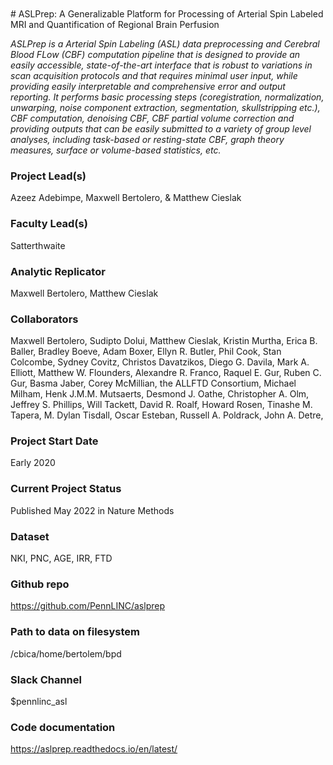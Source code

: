 <br>
<br>
# ASLPrep: A Generalizable Platform for Processing of Arterial Spin Labeled MRI and Quantification of Regional Brain Perfusion

*ASLPrep is a Arterial Spin Labeling (ASL) data preprocessing and Cerebral Blood FLow (CBF) computation pipeline that is designed to provide an easily accessible, state-of-the-art interface that is robust to variations in scan acquisition protocols and that requires minimal user input, while providing easily interpretable and comprehensive error and output reporting. It performs basic processing steps (coregistration, normalization, unwarping, noise component extraction, segmentation, skullstripping etc.), CBF computation, denoising CBF, CBF partial volume correction and providing outputs that can be easily submitted to a variety of group level analyses, including task-based or resting-state CBF, graph theory measures, surface or volume-based statistics, etc.*

### Project Lead(s) 

Azeez Adebimpe, Maxwell Bertolero, & Matthew Cieslak

### Faculty Lead(s)

Satterthwaite

### Analytic Replicator

Maxwell Bertolero, Matthew Cieslak

### Collaborators

Maxwell Bertolero, Sudipto Dolui, Matthew Cieslak, Kristin Murtha, Erica B. Baller, Bradley Boeve, Adam Boxer, Ellyn R. Butler, Phil Cook, Stan Colcombe, Sydney Covitz, Christos Davatzikos, Diego G. Davila, Mark A. Elliott, Matthew W. Flounders, Alexandre R. Franco, Raquel E. Gur, Ruben C. Gur, Basma Jaber, Corey McMillian, the ALLFTD Consortium, Michael Milham, Henk J.M.M. Mutsaerts, Desmond J. Oathe, Christopher A. Olm, Jeffrey S. Phillips, Will Tackett, David R. Roalf, Howard Rosen, Tinashe M. Tapera, M. Dylan Tisdall, Oscar Esteban, Russell A. Poldrack, John A. Detre,
### Project Start Date

Early 2020

### Current Project Status

Published May 2022 in Nature Methods

### Dataset

NKI, PNC, AGE, IRR, FTD

### Github repo

https://github.com/PennLINC/aslprep

### Path to data on filesystem

/cbica/home/bertolem/bpd

### Slack Channel

$pennlinc_asl

### Code documentation

https://aslprep.readthedocs.io/en/latest/
